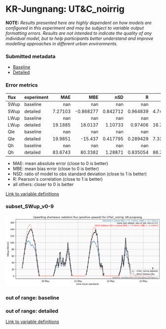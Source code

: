 # KR-Jungnang: UT&C_noirrig

**NOTE:** *Results presented here are highly dependent on how models are configured in this experiment and may be subject to variable output formatting errors. Results are not intended to indicate the quality of any individual model, but to help participants better understand and improve modelling approaches in different urban environments.*

### Submitted metadata

- [Baseline](UT&C_noirrig_KR-Jungnang_baseline_attrs.md)
- [Detailed](UT&C_noirrig_KR-Jungnang_detailed_attrs.md)

### Error metrics

| flux   | experiment   |       MAE |        MBE |        nSD |          R |       5th |     95th |      RMSE |      cRMSE |       AMBE |      1-nSD |         1-R |   nSkewness |   nKurtosis |    Overlap |
|:-------|:-------------|----------:|-----------:|-----------:|-----------:|----------:|---------:|----------:|-----------:|-----------:|-----------:|------------:|------------:|------------:|-----------:|
| SWup   | baseline     | nan       | nan        | nan        | nan        | nan       | nan      | nan       | nan        | nan        | nan        | nan         |  nan        |  nan        | nan        |
| SWup   | detailed     |   7.27103 |  -0.868277 |   0.842712 |   0.964839 |   4.74191 |  12.1454 |   9.55246 |   0.289829 |   0.868277 |   0.15729  |   0.0351611 |    0.372903 |    0.328477 |   0.114254 |
| LWup   | baseline     | nan       | nan        | nan        | nan        | nan       | nan      | nan       | nan        | nan        | nan        | nan         |  nan        |  nan        | nan        |
| LWup   | detailed     |  19.1885  |  18.0137   |   1.10733  |   0.97406  |  16.7699  |  45.9414 |  25.3231  |   0.262618 |  18.0137   |   0.107331 |   0.0259398 |    1.62054  |    0.770411 |   0.107625 |
| Qle    | baseline     | nan       | nan        | nan        | nan        | nan       | nan      | nan       | nan        | nan        | nan        | nan         |  nan        |  nan        | nan        |
| Qle    | detailed     |  19.9851  | -15.437    |   0.417795 |   0.289429 |   7.33805 |  62.8393 |  31.5347  |   0.965769 |  15.437    |   0.582206 |   0.710571  |    3.06049  |    8.06958  |   0.610654 |
| Qh     | baseline     | nan       | nan        | nan        | nan        | nan       | nan      | nan       | nan        | nan        | nan        | nan         |  nan        |  nan        | nan        |
| Qh     | detailed     |  83.6743  |  80.3382   |   1.28871  |   0.835054 |  86.7423  | 143.2    |  97.1651  |   0.713085 |  80.3382   |   0.28871  |   0.164946  |    0.218844 |    0.172715 |   0.644556 |

 - MAE: mean absolute error (close to 0 is better)
 - MBE: mean bias error (close to 0 is better)
 - NSD: ratio of model to obs standard deviation (close to 1 is better)
 - R: Pearson's correlation (close to 1 is better)
 - all others: closer to 0 is better

[Link to variable definitions](../modelattrs/variable_definitions.md)

### <a name="subset_swup_v0-9"></a>subset_SWup_v0-9
[![UT&C_noirrig_KR-Jungnang_subset_SWup_v0-9.png](UT&C_noirrig_KR-Jungnang_subset_SWup_v0-9.png)](UT&C_noirrig_KR-Jungnang_subset_SWup_v0-9.png)

### out of range: baseline


### out of range: detailed



[Link to variable definitions](../modelattrs/variable_definitions.md)

